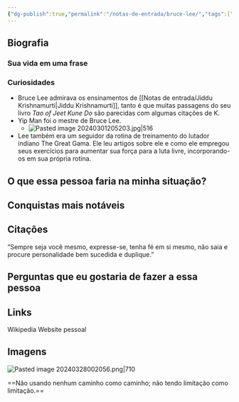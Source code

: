```yaml
---
{"dg-publish":true,"permalink":"/notas-de-entrada/bruce-lee/","tags":["pessoa👤"],"updated":"2024-05-11T17:08:56.323-03:00"}
---
```



## Biografia

### Sua vida em uma frase


### Curiosidades

- Bruce Lee admirava os ensinamentos de [[Notas de entrada/Jiddu Krishnamurti\|Jiddu Krishnamurti]], tanto é que muitas passagens do seu livro *Tao of Jeet Kune Do* são parecidas com algumas citações de K.
- Yip Man foi o mestre de Bruce Lee.
	- ![Pasted image 20240301205203.jpg|516](/img/user/Notas%20de%20entrada/Pasted%20image%2020240301205203.jpg)
- Lee também era um seguidor da rotina de treinamento do lutador indiano The Great Gama. Ele leu artigos sobre ele e como ele empregou seus exercícios para aumentar sua força para a luta livre, incorporando-os em sua própria rotina.
## O que essa pessoa faria na minha situação?


## Conquistas mais notáveis


## Citações

“Sempre seja você mesmo, expresse-se, tenha fé em si mesmo, não saia e procure personalidade bem sucedida e duplique.”

## Perguntas que eu gostaria de fazer a essa pessoa


## Links
Wikipedia
Website pessoal

## Imagens

![Pasted image 20240328002056.png|710](/img/user/Notas%20de%20entrada/Pasted%20image%2020240328002056.png)

==Não usando nenhum caminho como caminho;
não tendo limitação como limitação.==